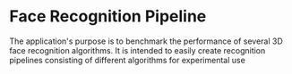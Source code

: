 # Face Recognition Pipeline

The application's purpose is to benchmark the performance of several 3D face recognition algorithms. It is intended to easily create recognition pipelines consisting of different algorithms for experimental use
